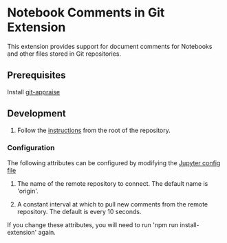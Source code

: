 # Notebook Comments in Git Extension

This extension provides support for document comments for Notebooks and other files stored in Git repositories.

## Prerequisites

Install [git-appraise](https://github.com/google/git-appraise#installation)

## Development

1. Follow the [instructions](../#development) from the root of the repository.

### Configuration

The following attributes can be configured by modifying the [Jupyter config file](https://github.com/GoogleCloudPlatform/jupyter-extensions/blob/master/jupyterlab_comments/jupyter-config/jupyter_notebook_config.d/jupyterlab_comments.json)

1) The name of the remote repository to connect. The default name is 'origin'.

2) A constant interval at which to pull new comments from the remote repository. The default is every 10 seconds.

If you change these attributes, you will need to run 'npm run install-extension' again.



